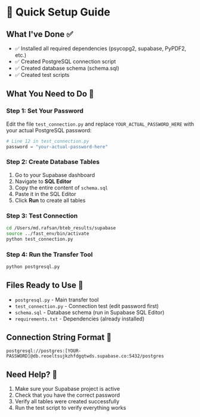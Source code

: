 # 🚀 Quick Setup Guide

## What I've Done ✅
- ✅ Installed all required dependencies (psycopg2, supabase, PyPDF2, etc.)
- ✅ Created PostgreSQL connection script
- ✅ Created database schema (schema.sql)
- ✅ Created test scripts

## What You Need to Do 🔧

### Step 1: Set Your Password
Edit the file `test_connection.py` and replace `YOUR_ACTUAL_PASSWORD_HERE` with your actual PostgreSQL password:

```python
# Line 12 in test_connection.py
password = "your-actual-password-here"
```

### Step 2: Create Database Tables
1. Go to your Supabase dashboard
2. Navigate to **SQL Editor**
3. Copy the entire content of `schema.sql`
4. Paste it in the SQL Editor
5. Click **Run** to create all tables

### Step 3: Test Connection
```bash
cd /Users/md.rafsan/bteb_results/supabase
source ../fast_env/bin/activate
python test_connection.py
```

### Step 4: Run the Transfer Tool
```bash
python postgresql.py
```

## Files Ready to Use 📁
- `postgresql.py` - Main transfer tool
- `test_connection.py` - Connection test (edit password first)
- `schema.sql` - Database schema (run in Supabase SQL Editor)
- `requirements.txt` - Dependencies (already installed)

## Connection String Format 🔗
```
postgresql://postgres:[YOUR-PASSWORD]@db.reoeltsujkzhfdgqtwds.supabase.co:5432/postgres
```

## Need Help? 🤝
1. Make sure your Supabase project is active
2. Check that you have the correct password
3. Verify all tables were created successfully
4. Run the test script to verify everything works
